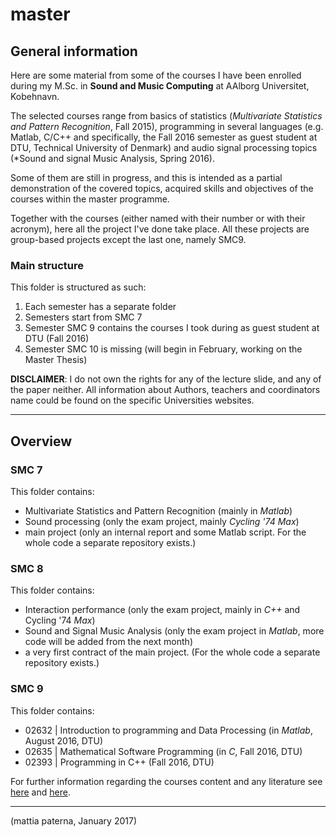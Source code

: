 # master

## General information
Here are some material from some of the courses I have been enrolled during my M.Sc. in **Sound and Music Computing** 
at AAlborg Universitet, Kobehnavn.

The selected courses range from basics of statistics (*Multivariate Statistics and Pattern Recognition*, Fall 2015), programming
in several languages (e.g. Matlab, C/C++ and specifically, the Fall 2016 semester as guest student at DTU, Technical University of 
Denmark) and audio signal processing topics (*Sound and signal Music Analysis, Spring 2016). 

Some of them are still in progress, and this is intended as a partial demonstration of the covered topics, acquired skills and objectives
of the courses within the master programme.

Together with the courses (either named with their number or with their acronym), here all the project I've done take place.
All these projects are group-based projects except the last one, namely SMC9.


### Main structure
This folder is structured as such:

1. Each semester has a separate folder
2. Semesters start from SMC 7
3. Semester SMC 9 contains the courses I took during as guest student at DTU (Fall 2016)
4. Semester SMC 10 is missing (will begin in February, working on the Master Thesis)

**DISCLAIMER**: I do not own the rights for any of the lecture slide, and any of the paper neither. 
All information about Authors, teachers and coordinators name could be found on the specific Universities websites. 

__________________________________________________
## Overview

### SMC 7
This folder contains:
- Multivariate Statistics and Pattern Recognition (mainly in *Matlab*)
- Sound processing (only the exam project, mainly *Cycling '74 Max*)
- main project (only an internal report and some Matlab script. For the whole code a separate repository exists.)

### SMC 8
This folder contains:
- Interaction performance (only the exam project, mainly in *C++* and Cycling '74 *Max*)
- Sound and Signal Music Analysis (only the exam project in *Matlab*, more code will be added from the next month)
- a very first contract of the main project. (For the whole code a separate repository exists.)

### SMC 9
This folder contains:
- 02632 | Introduction to programming and Data Processing (in *Matlab*, August 2016, DTU)
- 02635 | Mathematical Software Programming (in *C*, Fall 2016, DTU)
- 02393 | Programming in C++ (Fall 2016, DTU)

For further information regarding the courses content and any literature see 
[here](http://www.en.aau.dk/education/master/sound-and-music-computing) and
[here](http://kurser.dtu.dk).

__________________________________________________
(mattia paterna, January 2017)
